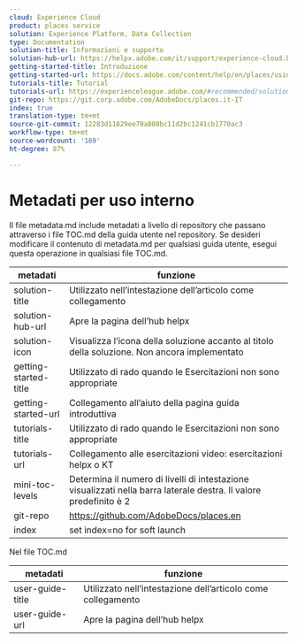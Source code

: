 ```yaml
---
cloud: Experience Cloud
product: places service
solution: Experience Platform, Data Collection
type: Documentation
solution-title: Informazioni e supporto
solution-hub-url: https://helpx.adobe.com/it/support/experience-cloud.html
getting-started-title: Introduzione
getting-started-url: https://docs.adobe.com/content/help/en/places/using/getting-started.html
tutorials-title: Tutorial
tutorials-url: https://experienceleague.adobe.com/#recommended/solutions/experience-platform
git-repo: https://git.corp.adobe.com/AdobeDocs/places.it-IT
index: true
translation-type: tm+mt
source-git-commit: 12283d11829ee70a808bc11d2bc1241cb1770ac3
workflow-type: tm+mt
source-wordcount: '169'
ht-degree: 87%

---
```



<!-- We need better links for Getting Started and Tutorials. We can do this after we hit stage -->

# Metadati per uso interno

Il file metadata.md include metadati a livello di repository che passano attraverso i file TOC.md della guida utente nel repository. Se desideri modificare il contenuto di metadata.md per qualsiasi guida utente, esegui questa operazione in qualsiasi file TOC.md.

| metadati | funzione |
|--- |--- |
| solution-title | Utilizzato nell’intestazione dell’articolo come collegamento |
| solution-hub-url | Apre la pagina dell’hub helpx |
| solution-icon | Visualizza l’icona della soluzione accanto al titolo della soluzione. Non ancora implementato |
| getting-started-title | Utilizzato di rado quando le Esercitazioni non sono appropriate |
| getting-started-url | Collegamento all’aiuto della pagina guida introduttiva |
| tutorials-title | Utilizzato di rado quando le Esercitazioni non sono appropriate |
| tutorials-url | Collegamento alle esercitazioni video: esercitazioni helpx o KT |
| mini-toc-levels | Determina il numero di livelli di intestazione visualizzati nella barra laterale destra. Il valore predefinito è 2 |
| git-repo | https://github.com/AdobeDocs/places.en |
| index | set index=no for soft launch |

Nel file TOC.md

| metadati | funzione |
|--- |--- |
| user-guide-title | Utilizzato nell’intestazione dell’articolo come collegamento |
| user-guide-url | Apre la pagina dell’hub helpx |
